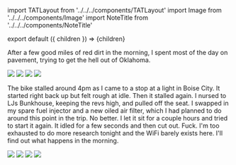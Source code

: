 import TATLayout from '../../../components/TATLayout'
import Image from '../../../components/Image'
import NoteTitle from '../../../components/NoteTitle'

export default ({ children }) => <TATLayout prev="2018-08-31" next="2018-09-02" >{children}</TATLayout>

<NoteTitle
  title="September 1, 2018 &mdash; Oklahoma"
  subtitle="330 miles"
/>

After a few good miles of red dirt in the morning, I spent most of the day on pavement, trying to get the hell out of Oklahoma.

<Image src="https://s3.amazonaws.com/tat.honkytonk.in/15/IMG_2830.jpg" />
<Image src="https://s3.amazonaws.com/tat.honkytonk.in/15/IMG_2832.jpg" />
<Image src="https://s3.amazonaws.com/tat.honkytonk.in/15/IMG_2833.jpg" />
<Image src="https://s3.amazonaws.com/tat.honkytonk.in/15/IMG_2835.jpg" />

The bike stalled around 4pm as I came to a stop at a light in Boise City. It started right back up but felt rough at idle. Then it stalled again. I nursed to LJs Bunkhouse, keeping the revs high, and pulled off the seat. I swapped in my spare fuel injector and a new oiled air filter, which I had planned to do around this point in the trip. No better. I let it sit for a couple hours and tried to start it again. It idled for a few seconds and then cut out. Fuck. I'm too exhausted to do more research tonight and the WiFi barely exists here. I'll find out what happens in the morning.

<Image src="https://s3.amazonaws.com/tat.honkytonk.in/15/IMG_2836.jpg" />
<Image src="https://s3.amazonaws.com/tat.honkytonk.in/15/IMG_2838.jpg" />
<Image src="https://s3.amazonaws.com/tat.honkytonk.in/15/IMG_2839.jpg" />
<Image src="https://s3.amazonaws.com/tat.honkytonk.in/15/IMG_2847.jpg" />
